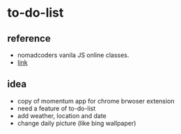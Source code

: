 # to-do-list

## reference
- nomadcoders vanila JS online classes.
- [link](https://nomadcoders.co/javascript-for-beginners)

## idea
- copy of momentum app for chrome brwoser extension
- need a feature of to-do-list
- add weather, location and date
- change daily picture (like bing wallpaper)
